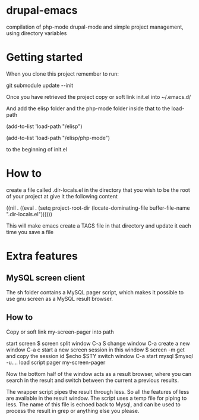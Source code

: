drupal-emacs
============

compilation of php-mode drupal-mode and simple project management, using directory variables

Getting started
===============
When you clone this project remember to run:

git submodule update --init

Once you have retrieved the project copy or soft link init.el into ~/.emacs.d/

And add the elisp folder and the php-mode folder inside that to the load-path

(add-to-list 'load-path "<PATH TO DRUPAL-EMACS>/elisp")

(add-to-list 'load-path "<PATH TO DRUPAL-EMACS>/elisp/php-mode")

to the beginning of init.el

How to
======
create a file called .dir-locals.el in the directory that you wish to be the root of your project at give it the following content

((nil . ((eval . (setq project-root-dir (locate-dominating-file buffer-file-name ".dir-locals.el"))))))

This will make emacs create a TAGS file in that directory and update it each time you save a file

Extra features
==============

MySQL screen client
-------------------
The sh folder contains a MySQL pager script, which makes it possible to use gnu screen as a MySQL result browser.

How to
------
Copy or soft link my-screen-pager into path

start screen
    $ screen
split window
    C-a S
change window
    C-a <TAB>
create a new window
    C-a c
start a new screen session in this window
    $ screen -m
get and copy the session id
    $echo $STY
switch window
    C-a <TAB>
start mysql
    $mysql -u....
load script
    pager my-screen-pager <COPIED SESSION ID>

Now the bottom half of the window acts as a result browser, where you can search in the result and switch between the current a previous results.

The wrapper script pipes the result through less. So all the features of less are available in the result window.
The script uses a temp file for piping to less. The name of this file is echoed back to Mysql, and can be used to process the result in grep or anything else you please.

